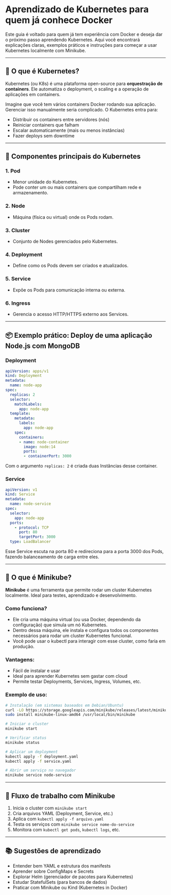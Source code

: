 
# Aprendizado de Kubernetes para quem já conhece Docker

Este guia é voltado para quem já tem experiência com Docker e deseja dar o próximo passo aprendendo Kubernetes. Aqui você encontrará explicações claras, exemplos práticos e instruções para começar a usar Kubernetes localmente com Minikube.

---

## 🧠 O que é Kubernetes?

Kubernetes (ou K8s) é uma plataforma open-source para **orquestração de containers**. Ele automatiza o deployment, o scaling e a operação de aplicações em containers.

Imagine que você tem vários containers Docker rodando sua aplicação. Gerenciar isso manualmente seria complicado. O Kubernetes entra para:

- Distribuir os containers entre servidores (nós)
- Reiniciar containers que falham
- Escalar automaticamente (mais ou menos instâncias)
- Fazer deploys sem downtime

---

## 🧩 Componentes principais do Kubernetes

### 1. **Pod**
- Menor unidade do Kubernetes.
- Pode conter um ou mais containers que compartilham rede e armazenamento.

### 2. **Node**
- Máquina (física ou virtual) onde os Pods rodam.

### 3. **Cluster**
- Conjunto de Nodes gerenciados pelo Kubernetes.

### 4. **Deployment**
- Define como os Pods devem ser criados e atualizados.

### 5. **Service**
- Expõe os Pods para comunicação interna ou externa.

### 6. **Ingress**
- Gerencia o acesso HTTP/HTTPS externo aos Services.

---

## 📦 Exemplo prático: Deploy de uma aplicação Node.js com MongoDB

### Deployment
```yaml
apiVersion: apps/v1
kind: Deployment
metadata:
  name: node-app
spec:
  replicas: 2
  selector:
    matchLabels:
      app: node-app
  template:
    metadata:
      labels:
        app: node-app
    spec:
      containers:
      - name: node-container
        image: node:14
        ports:
        - containerPort: 3000
```
Com o argumento `replicas: 2` é criada duas Instâncias desse container.

### Service
```yaml
apiVersion: v1
kind: Service
metadata:
  name: node-service
spec:
  selector:
    app: node-app
  ports:
    - protocol: TCP
      port: 80
      targetPort: 3000
  type: LoadBalancer
```

Esse Service escuta na porta 80 e redireciona para a porta 3000 dos Pods, fazendo balanceamento de carga entre eles.

---

## 🧪 O que é Minikube?

**Minikube** é uma ferramenta que permite rodar um cluster Kubernetes localmente. Ideal para testes, aprendizado e desenvolvimento.

### Como funciona? 
- Ele cria uma máquina virtual (ou usa Docker, dependendo da configuração) que simula um nó Kubernetes.
- Dentro dessa máquina, ele instala e configura todos os componentes necessários para rodar um cluster Kubernetes funcional.
- Você pode usar o kubectl para interagir com esse cluster, como faria em produção.

### Vantagens:
- Fácil de instalar e usar
- Ideal para aprender Kubernetes sem gastar com cloud
- Permite testar Deployments, Services, Ingress, Volumes, etc.

### Exemplo de uso:
```bash
# Instalação (em sistemas baseados em Debian/Ubuntu)
curl -LO https://storage.googleapis.com/minikube/releases/latest/minikube-linux-amd64
sudo install minikube-linux-amd64 /usr/local/bin/minikube

# Iniciar o cluster
minikube start

# Verificar status
minikube status

# Aplicar um deployment
kubectl apply -f deployment.yaml
kubectl apply -f service.yaml

# Abrir um serviço no navegador
minikube service node-service
```

---

## 🧭 Fluxo de trabalho com Minikube

1. Inicia o cluster com `minikube start`
2. Cria arquivos YAML (Deployment, Service, etc.)
3. Aplica com `kubectl apply -f arquivo.yaml`
4. Testa os serviços com `minikube service nome-do-service`
5. Monitora com `kubectl get pods`, `kubectl logs`, etc.

---

## 📚 Sugestões de aprendizado

- Entender bem YAML e estrutura dos manifests
- Aprender sobre ConfigMaps e Secrets
- Explorar Helm (gerenciador de pacotes para Kubernetes)
- Estudar StatefulSets (para bancos de dados)
- Praticar com Minikube ou Kind (Kubernetes in Docker)

